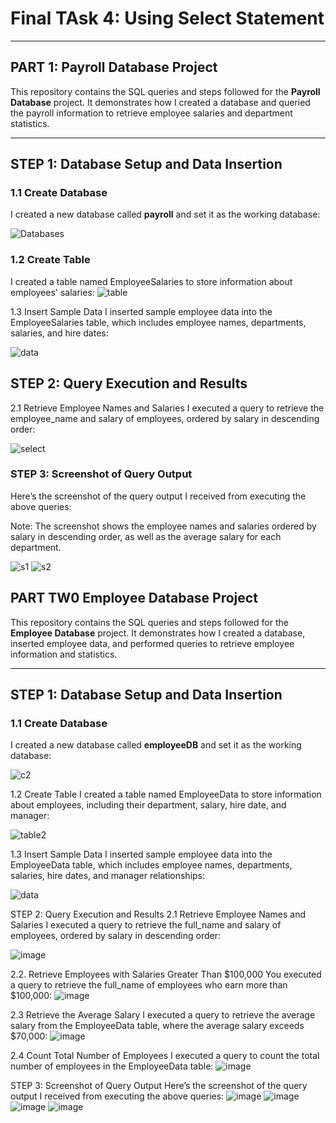 # Final TAsk 4: Using Select Statement

---

## PART 1: Payroll Database Project

This repository contains the SQL queries and steps followed for the **Payroll Database** project. It demonstrates how I created a database and queried the payroll information to retrieve employee salaries and department statistics.

---

## **STEP 1: Database Setup and Data Insertion**

### **1.1 Create Database**
I created a new database called **payroll** and set it as the working database:

![Databases](https://github.com/user-attachments/assets/107e7854-4373-4bbe-a038-d1df813c0eee)


### **1.2 Create Table**
I created a table named EmployeeSalaries to store information about employees' salaries:
![table](https://github.com/user-attachments/assets/3e84573d-092e-43a7-823e-4cf4a525c335)

1.3 Insert Sample Data
I inserted sample employee data into the EmployeeSalaries table, which includes employee names, departments, salaries, and hire dates:

![data](https://github.com/user-attachments/assets/067e8d24-34df-44ed-890d-2666972cd9bb)


## **STEP 2: Query Execution and Results**
2.1 Retrieve Employee Names and Salaries
I executed a query to retrieve the employee_name and salary of employees, ordered by salary in descending order:

![select](https://github.com/user-attachments/assets/902caebb-0e1d-440e-8adf-f56b0aa5d96f)

### STEP 3: Screenshot of Query Output
Here’s the screenshot of the query output I received from executing the above queries:

Note: The screenshot shows the employee names and salaries ordered by salary in descending order, as well as the average salary for each department.


![s1](https://github.com/user-attachments/assets/54f98c3a-30e7-478e-a87d-3200781fd714)
![s2](https://github.com/user-attachments/assets/cf1cc608-6151-4f3f-bd7c-5b8668688604)

## PART TW0 Employee Database Project

This repository contains the SQL queries and steps followed for the **Employee Database** project. It demonstrates how I created a database, inserted employee data, and performed queries to retrieve employee information and statistics.

---

## **STEP 1: Database Setup and Data Insertion**

### **1.1 Create Database**
I created a new database called **employeeDB** and set it as the working database:

![c2](https://github.com/user-attachments/assets/7bb79fc8-be60-4b24-a092-c26294745f48)

1.2 Create Table
I created a table named EmployeeData to store information about employees, including their department, salary, hire date, and manager:

![table2](https://github.com/user-attachments/assets/7ba226fe-0d6d-4774-baa9-be4daf603180)

1.3 Insert Sample Data
I inserted sample employee data into the EmployeeData table, which includes employee names, departments, salaries, hire dates, and manager relationships:

![data](https://github.com/user-attachments/assets/550078fa-1c50-4c61-a52a-548cc0696220)

STEP 2: Query Execution and Results
2.1 Retrieve Employee Names and Salaries
I executed a query to retrieve the full_name and salary of employees, ordered by salary in descending order:

![image](https://github.com/user-attachments/assets/cfa5c2f0-51e7-4a61-8cce-e7dd32d7129c)

2.2. Retrieve Employees with Salaries Greater Than $100,000
You executed a query to retrieve the full_name of employees who earn more than $100,000:
![image](https://github.com/user-attachments/assets/97e0d18c-93f5-47d3-848d-6c6a5a3cf955)

2.3 Retrieve the Average Salary
I executed a query to retrieve the average salary from the EmployeeData table, where the average salary exceeds $70,000:
![image](https://github.com/user-attachments/assets/edc4a05c-d31b-45bc-9b28-c4c0d3c68e04)

2.4 Count Total Number of Employees
I executed a query to count the total number of employees in the EmployeeData table:
![image](https://github.com/user-attachments/assets/0854892b-64aa-45cf-a0a4-f56528966c63)


STEP 3: Screenshot of Query Output
Here’s the screenshot of the query output I received from executing the above queries:
![image](https://github.com/user-attachments/assets/331de1a8-3afb-4974-9c29-d539bb7fe140)
![image](https://github.com/user-attachments/assets/336ff32e-00d2-4b17-a78a-ee4fdaf7a168)
![image](https://github.com/user-attachments/assets/4d22218e-259a-4ca7-a695-e00bda590e69)
![image](https://github.com/user-attachments/assets/60694064-fe2e-42e5-9c6e-d464269dee58)


